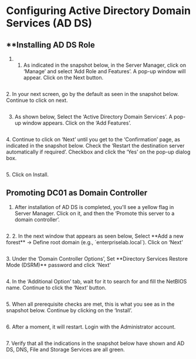 # **Configuring Active Directory Domain Services (AD DS)**  


## **Installing **AD DS Role**
1. 1.	As indicated in the snapshot below, in the Server Manager, click on ‘Manage’ and select ‘Add Role and Features’.
   	A pop-up window will appear. Click on the Next button.
<p align="center">
  <img src="https://github.com/user-attachments/assets/25fd3d55-c19c-417a-9ca4-9138247c9c6a" alt="">
</p>
2.	 In your next screen, go by the default as seen in the snapshot below. Continue to click on next.

<p align="center">
  <img src="https://github.com/user-attachments/assets/885d25a7-d20c-40a7-900a-0014c495f2a8" alt="">
</p>

3.	As shown below, Select the ‘Active Directory Domain Services’. A pop-up window appears. Click on the ‘Add Features’.
<p align="center">
  <img src="https://github.com/user-attachments/assets/9c7dddcd-1668-4b7e-84d8-bbd678c89f0f" alt="">
</p>
4.	Continue to click on ‘Next’ until you get to the ‘Confirmation’ page, as indicated in the
snapshot below. Check the ‘Restart the destination server automatically if required’.
Checkbox and click the ‘Yes’ on the pop-up dialog box.
<p align="center">
  <img src="https://github.com/user-attachments/assets/f19031e6-48c8-4ffd-9c24-83bb484fff76" alt="">
</p>
5.	Click on Install.

## **Promoting DC01 as Domain Controller**  

1.	After installation of AD DS is completed, you'll see a yellow flag in Server Manager. Click on it, and then the ‘Promote this server to a domain controller’.
  
<p align="center">
  <img src="https://github.com/user-attachments/assets/d40df792-ad52-4702-9d36-df5dc098bcc8" alt="">
</p>
2. 2.	In the next window that appears as seen below, Select **Add a new forest** → Define root domain (e.g., `enterpriselab.local`). Click on ‘Next’
<p align="center">
  <img src="https://github.com/user-attachments/assets/7a4f1760-8e48-427f-bff7-a6920724877d" alt="">
</p>
3.	 Under the ‘Domain Controller Options’, Set **Directory Services Restore Mode (DSRM)** password and click 'Next'
<p align="center">
  <img src="https://github.com/user-attachments/assets/c3e9d883-c40f-4d12-ae1e-ea3db8b73632" alt="">
</p>
4. In the ‘Additional Option’ tab, wait for it to search for and fill the NetBIOS name. Continue to click the ‘Next’ button.

<p align="center">
  <img src="https://github.com/user-attachments/assets/a3368b0b-06e8-47b4-8e51-77648a5b782c" alt="">
</p>
5.	When all prerequisite checks are met, this is what you see as in the snapshot below. Continue by clicking on the ‘Install’.
<p align="center">
  <img src="https://github.com/user-attachments/assets/3c8267e9-c41c-4093-abb1-890c3c1b3b71" alt="">
</p>
6.	After a moment, it will restart. Login with the Administrator account.
<p align="center">
  <img src="https://github.com/user-attachments/assets/ccbf11fc-369c-4fec-a5b3-e4965446b39c" alt="">
</p>
7.	Verify that all the indications in the snapshot below have shown and AD DS, DNS, File and Storage Services are all green.

<p align="center">
  <img src="https://github.com/user-attachments/assets/eae67afa-6470-4cd2-a21a-cc422bc37acf" alt="">
</p>

